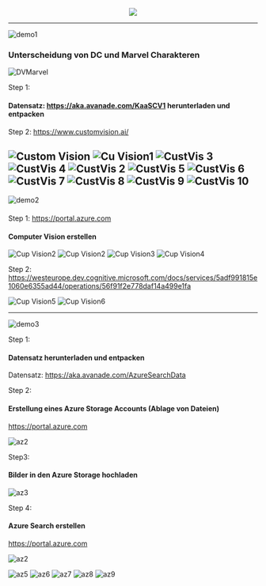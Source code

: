 <p align="center">
<img src="https://i.ibb.co/WgSVJT7/Kaa-S-Logo-transparent-gray.png")
</p>
  
-------------------------------------------------

![demo1](https://i.ibb.co/wRF09xR/demo1.png)

### Unterscheidung von DC und Marvel Charakteren
![DVMarvel](http://freeaddon.com/wp-content/uploads/2017/09/marvel-vs-dc-0.jpg)

Step 1: 
#### Datensatz: https://aka.avanade.com/KaaSCV1 herunterladen und entpacken

Step 2: https://www.customvision.ai/

![Custom Vision](https://i.ibb.co/NWB8b0v/2019-05-22-11-11-54.png)
![Cu Vision1](https://i.ibb.co/CM8PJ63/sign-in.png)
![CustVis 3](https://i.ibb.co/WpCYwQ0/customvis2.png)
![CustVis 4](https://i.ibb.co/BNKnVTC/customvis3.png)
![CustVis 2](https://i.ibb.co/tqXR929/customvis.png)
![CustVis 5](https://i.ibb.co/sg7WW1Q/customvis4.png)
![CustVis 6](https://i.ibb.co/DLn55Y5/customvis6.png)
![CustVis 7](https://i.ibb.co/XCcJ9db/customvis5.png)
![CustVis 8](https://i.ibb.co/8K9SbZb/customvis8.png)
![CustVis 9](https://i.ibb.co/dGF4KqW/customvis89png.png)
![CustVis 10](https://i.ibb.co/7rn04Mv/customvis10.png)
---------------------------------------
![demo2](https://i.ibb.co/NmRGxTV/demo2.png)
####
Step 1: https://portal.azure.com 
#### Computer Vision erstellen

![Cup Vision2](https://i.ibb.co/JdG1dJG/cv1.png)
![Cup Vision2](https://i.ibb.co/6X76FRY/cv2.png)
![Cup Vision3](https://i.ibb.co/MMGXjgg/cv3.png)
![Cup Vision4](https://i.ibb.co/tzKq1Mr/cv4.png)

Step 2:
https://westeurope.dev.cognitive.microsoft.com/docs/services/5adf991815e1060e6355ad44/operations/56f91f2e778daf14a499e1fa

![Cup Vision5](https://i.ibb.co/p6TLBxS/cv5.png)
![Cup Vision6](https://i.ibb.co/CH63CwY/cv6.png)


---------------------------------------
![demo3](https://i.ibb.co/c2VM4qc/demo3.png)

Step 1: 
#### Datensatz herunterladen und entpacken
Datensatz: https://aka.avanade.com/AzureSearchData

Step 2: 
#### Erstellung eines Azure Storage Accounts (Ablage von Dateien)
https://portal.azure.com 

![az2](https://i.ibb.co/b6SgnMT/as2.png)

Step3:
#### Bilder in den Azure Storage hochladen

![az3](https://i.ibb.co/FscgqrJ/as3.png)

Step 4:
#### Azure Search erstellen
https://portal.azure.com 

![az2](https://i.ibb.co/QFjp0hf/as1.png)

![az5](https://i.ibb.co/JkLndp3/as5.png)
![az6](https://i.ibb.co/9y7gxHj/as6.png)
![az7](https://i.ibb.co/0V80G2p/as7.png)
![az8](https://i.ibb.co/RbNKMbW/as8.png)
![az9](https://i.ibb.co/JBRbgVd/as9.png)

